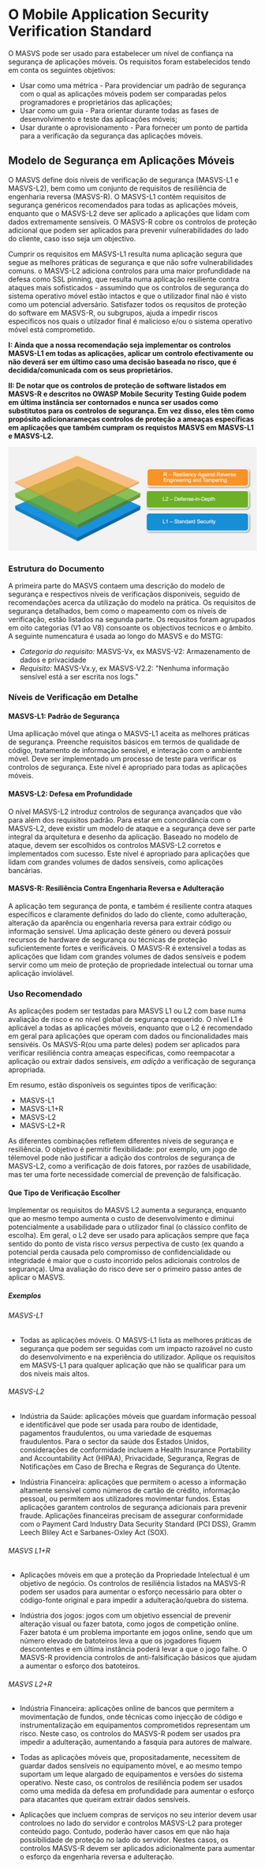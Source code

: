 # O Mobile Application Security Verification Standard

O MASVS pode ser usado para estabelecer um nível de confiança na segurança de aplicações móveis. Os requisitos foram estabelecidos tendo em conta os seguintes objetivos:

- Usar como uma métrica - Para providenciar um padrão de segurança com o qual as aplicações móveis podem ser comparadas pelos programadores e proprietários das aplicações;
- Usar como um guia - Para orientar durante todas as fases de desenvolvimento e teste das aplicações móveis;
- Usar durante o aprovisionamento - Para fornecer um ponto de partida para a verificação da segurança das aplicações móveis.

## Modelo de Segurança em Aplicações Móveis

O MASVS define dois níveis de verificação de segurança (MASVS-L1 e MASVS-L2), bem como um conjunto de requisitos de resiliência de engenharia reversa (MASVS-R). O MASVS-L1 contém requisitos de segurança genéricos recomendados para todas as aplicações móveis, enquanto que o MASVS-L2 deve ser aplicado a aplicações que lidam com dados extremamente sensíveis. O MASVS-R cobre os controlos de proteção adicional que podem ser aplicados para prevenir vulnerabilidades do lado do cliente, caso isso seja um objectivo.

Cumprir os requisitos em MASVS-L1 resulta numa aplicação segura que segue as melhores práticas de segurança e que não sofre vulnerabilidades comuns. o MASVS-L2 adiciona controlos para uma maior profundidade na defesa como SSL pinning, que resulta numa aplicação resiliente contra ataques mais sofisticados - assumindo que os controlos de segurança do sistema operativo móvel estão intactos e que o utilizador final não é visto como um potencial adversário. Satisfazer todos os requsitos de proteção do software em MASVS-R, ou subgrupos, ajuda a impedir riscos especificos nos quais o utilzador final é malicioso e/ou o sistema operativo móvel está comprometido.

**I: Ainda que a nossa recomendação seja implementar os controlos MASVS-L1 em todas as aplicações, aplicar um controlo efectivamente ou não deverá ser em último caso uma decisão baseada no risco, que é decidida/comunicada com os seus proprietários.**

**II: De notar que os controlos de proteção de software listados em MASVS-R e descritos no OWASP Mobile Security Testing Guide podem em última instância ser contornados e nunca ser usados como substitutos para os controlos de segurança. Em vez disso, eles têm como propósito adicionarameças controlos de proteção a ameaças específicas em aplicações que também cumpram os requistos MASVS em MASVS-L1 e MASVS-L2.**

![Níveis de Verificação](images/masvs-levels-new.jpg)

### Estrutura do Documento

A primeira parte do MASVS contaem uma descrição do modelo de segurança e respectivos níveis de verificaçãos disponiveis, seguido de recomendações acerca da utilização do modelo na prática.  Os requisitos de segurança detalhados, bem como o mapeamento com os níveis de verificação, estão listados na segunda parte. Os requsitos foram agrupados em oito categorias (V1 ao V8) consoante os objectivos tecnicos e o âmbito. A seguinte numencatura é usada ao longo do MASVS e do MSTG:

- *Categoria do requisito:* MASVS-Vx, ex MASVS-V2: Armazenamento de dados e privacidade
- *Requisito:* MASVS-Vx.y, ex MASVS-V2.2: "Nenhuma informação sensível está a ser escrita nos logs."  

### Níveis de Verificação em Detalhe

#### MASVS-L1: Padrão de Segurança

Uma apllicação móvel que atinga o MASVS-L1 aceita as melhores práticas de segurança. Preenche requisitos básicos em termos de qualidade de código, tratamento de informação sensível, e interação com o ambiente móvel. Deve ser implementado um processo de teste para verificar os controlos de segurança. Este nível é apropriado para todas as aplicações móveis.

#### MASVS-L2: Defesa em Profundidade

O nível MASVS-L2 introduz controlos de segurança avançados que vão para além dos requisitos padrão. Para estar em concordância com o MASVS-L2, deve existir um modelo de ataque e a segurança deve ser parte integral da arquitetura e desenho da aplicação. Baseado no modelo de ataque, devem ser escolhidos os controlos MASVS-L2 corretos e implementados com sucesso. Este nível é apropriado para aplicações que lidam com grandes volumes de dados sensíveis, como aplicações bancárias.

#### MASVS-R: Resiliência Contra Engenharia Reversa e Adulteração

A aplicação tem segurança de ponta, e também é resiliente contra ataques específicos e claramente definidos do lado do cliente, como adulteração, alteração da aparência ou engenharia reversa para extrair código ou informação sensivel. Uma aplicação deste género ou deverá possuir recursos de hardware de segurança ou técnicas de proteção suficientemente fortes e verificáveis. O MASVS-R é extensível a todas as aplicações que lidam com grandes volumes de dados sensíveis e podem servir como um meio de proteção de propriedade intelectual ou tornar uma aplicação inviolável.

### Uso Recomendado

As aplicações podem ser testadas para MASVS L1 ou L2 com base numa avaliação de risco e no nível global de segurança requerido. O nível L1 é aplicável a todas as aplicações móveis, enquanto que o L2 é recomendado em geral para aplicações que operam com dados ou fincionalidades mais sensivéis. Os MASVS-R(ou uma parte deles) podem ser aplicados para verificar resiliência contra ameaças especificas, como reempacotar a aplicação ou extrair dados sensiveis, *em adição* a verificação de segurança apropriada.

Em resumo, estão disponíveis os seguintes tipos de verificação:

- MASVS-L1
- MASVS-L1+R
- MASVS-L2
- MASVS-L2+R

As diferentes combinações refletem diferentes níveis de segurança e resiliência. O objetivo é permitir flexibilidade: por exemplo, um jogo de télemovel pode não justificar a adição dos controlos de segurança de MASVS-L2, como a verificação de dois fatores, por razões de usabilidade, mas ter uma forte necessidade comercial de prevenção de falsificação.

#### Que Tipo de Verificação Escolher

Implementar os requisitos do MASVS L2 aumenta a segurança, enquanto que ao mesmo tempo aumenta o custo de desenvolvimento e diminui potencialmente a usabilidade para o utilizador final (o clássico conflito de escolha). Em geral, o L2 deve ser usado para aplicaçãos sempre que faça sentido do ponto de vista risco *versus* perpectiva de custo (ex quando a potencial perda causada pelo compromisso de confidencialidade ou integridade é maior que o custo incorrido pelos adicionais controlos de segurança). Uma avaliação do risco deve ser o primeiro passo antes de aplicar o MASVS.

##### Exemplos

###### MASVS-L1

- Todas as aplicações móveis. O MASVS-L1 lista as melhores práticas de segurança que podem ser seguidas com um impacto razoável no custo do desenvolvimento e na experiência do utilizador. Aplique os requisitos em MASVS-L1 para qualquer aplicação que não se qualificar para um dos níveis mais altos.

<!-- \pagebreak -->

###### MASVS-L2

- Indústria da Saúde: aplicações móveis que guardam informação pessoal e identificável que pode ser usada para roubo de identidade, pagamentos fraudulentos, ou uma variedade de esquemas fraudulentos. Para o sector da saúde dos Estados Unidos, considerações de conformidade incluem a Health Insurance Portability and Accountability Act (HIPAA), Privacidade, Segurança, Regras de Notificações em Caso de Brecha e Regras de Segurança do Utente.

- Indústria Financeira: aplicações que permitem o acesso a informação altamente sensível como números de cartão de crédito, informação pessoal, ou permitem aos utilizadores movimentar fundos. Estas aplicações garantem controlos de segurança adicionais para prevenir fraude. Aplicações financeiras precisam de assegurar conformidade com o Payment Card Industry Data Security Standard (PCI DSS), Gramm Leech Bliley Act e Sarbanes-Oxley Act (SOX).

###### MASVS L1+R

- Aplicações móveis em que a proteção da Propriedade Intelectual é um objetivo de negócio. Os controlos de resiliência listados na MASVS-R podem ser usados para aumentar o esforço necessário para obter o código-fonte original e para impedir a adulteração/quebra do sistema.

- Indústria dos jogos: jogos com um objetivo essencial de prevenir alteração visual ou fazer batota, como jogos de competição online. Fazer batota é um problema importante em jogos online, sendo que um número elevado de batoteiros leva a que os jogadores fiquem descontentes e em última instância poderá levar a que o jogo falhe. O MASVS-R providencia controlos de anti-falsificação básicos que ajudam a aumentar o esforço dos batoteiros.

###### MASVS L2+R

- Indústria Financeira: aplicações online de bancos que permitem a movimentação de fundos, onde técnicas como injecção de código e instrumentalização em equipamentos comprometidos representam um risco. Neste caso, os controlos do MASVS-R podem ser usados pra impedir a adulteração, aumentando a fasquia para autores de malware.

- Todas as aplicações móveis que, propositadamente, necessitem de guardar dados sensíveis no equipamento móvel, e ao mesmo tempo suportam um leque alargado de equipamentos e versões do sistema operativo. Neste caso, os controlos de resiliência podem ser usados como uma medida da defesa em profundidade para aumentar o esforço para atacantes que queiram extrair dados sensíveis.

- Aplicações que incluem compras de serviços no seu interior devem usar controloes no lado do servidor e controlos MASVS-L2 para proteger conteúdo pago. Contudo, poderão haver casos em que não haja possibilidade de proteção no lado do servidor. Nestes casos, os controlos MASVS-R devem ser aplicados adicionalmente para aumentar o esforço da engenharia reversa e adulteração.
